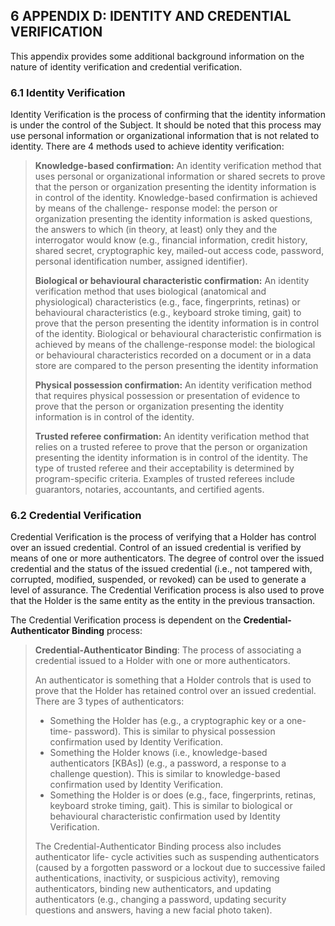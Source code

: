 <a name="sec6"></a>

<div class="breaker"></div>

## 6 <a name="APPENDIX_D"></a>APPENDIX D: IDENTITY AND CREDENTIAL VERIFICATION

This appendix provides some additional background information on the nature of identity verification and credential verification.

### 6.1 Identity Verification

Identity Verification is the process of confirming that the identity information is under the control of the Subject. It should be noted that this process may use personal information or organizational information that is not related to identity. There are 4 methods used to achieve identity verification:

> **Knowledge-based confirmation:** An identity verification method that uses personal or organizational information or shared secrets to prove that the person or organization presenting the identity information is in control of the identity. Knowledge-based confirmation is achieved by means of the challenge- response model: the person or organization presenting the identity information is asked questions, the answers to which (in theory, at least) only they and the interrogator would know (e.g., financial information, credit history, shared secret, cryptographic key, mailed-out access code, password, personal identification number, assigned identifier).
>
> **Biological or behavioural characteristic confirmation:** An identity verification method that uses biological (anatomical and physiological) characteristics (e.g., face, fingerprints, retinas) or behavioural characteristics (e.g., keyboard stroke timing, gait) to prove that the person presenting the identity information is in control of the identity. Biological or behavioural characteristic confirmation is achieved by means of the challenge-response model: the biological or behavioural characteristics recorded on a document or in a data store are compared to the person presenting the identity information
>
> **Physical possession confirmation:** An identity verification method that requires physical possession or presentation of evidence to prove that the person or organization presenting the identity information is in control of the identity.
>
> **Trusted referee confirmation:** An identity verification method that relies on a trusted referee to prove that the person or organization presenting the identity information is in control of the identity. The type of trusted referee and their acceptability is determined by program-specific criteria. Examples of trusted referees include guarantors, notaries, accountants, and certified agents.

### 6.2 Credential Verification

Credential Verification is the process of verifying that a Holder has control over an issued credential. Control of an issued credential is verified by means of one or more authenticators. The degree of control over the issued credential and the status of the issued credential (i.e., not tampered with, corrupted, modified, suspended, or revoked) can be used to generate a level of assurance. The Credential Verification process is also used to prove that the Holder is the same entity as the entity in the previous transaction.

The Credential Verification process is dependent on the **Credential-Authenticator Binding** process:

> **Credential-Authenticator Binding**: The process of associating a credential issued to a Holder with one or more authenticators.
>
> An authenticator is something that a Holder controls that is used to prove that the Holder has retained control over an issued credential. There are 3 types of authenticators:
>
> * Something the Holder has (e.g., a cryptographic key or a one-time- password). This is similar to physical possession confirmation used by Identity Verification.
> * Something the Holder knows (i.e., knowledge-based authenticators [KBAs]) (e.g., a password, a response to a challenge question). This is similar to knowledge-based confirmation used by Identity Verification.
> * Something the Holder is or does (e.g., face, fingerprints, retinas, keyboard stroke timing, gait). This is similar to biological or behavioural characteristic confirmation used by Identity Verification.
>
> The Credential-Authenticator Binding process also includes authenticator life- cycle activities such as suspending authenticators (caused by a forgotten password or a lockout due to successive failed authentications, inactivity, or suspicious activity), removing authenticators, binding new authenticators, and updating authenticators (e.g., changing a password, updating security questions and answers, having a new facial photo taken).
